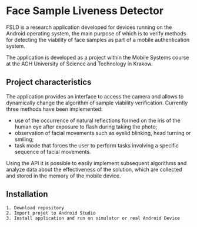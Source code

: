 # Face Sample Liveness Detector

FSLD is a research application developed for devices running on the Android operating system, the main purpose of which is to verify methods for detecting the viability of face samples as part of a mobile authentication system.

The application is developed as a project within the Mobile Systems course at the AGH University of Science and Technology in Krakow.

## Project characteristics

The application provides an interface to access the camera and allows to dynamically change the algorithm of sample viability verification. Currently three methods have been implemented:
- use of the occurrence of natural reflections formed on the iris of the human eye after exposure to flash during taking the photo;
- observation of facial movements such as eyelid blinking, head turning or smiling;
- task mode that forces the user to perform tasks involving a specific sequence of facial movements.

Using the API it is possible to easily implement subsequent algorithms and analyze data about the effectiveness of the solution, which are collected and stored in the memory of the mobile device.

## Installation

```
1. Download repository
2. Import projet to Android Studio
3. Install application and run on simulator or real Android Device
```
